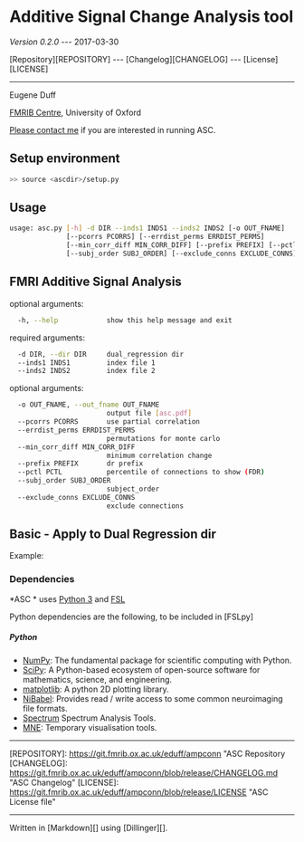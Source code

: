 # Additive Signal Change Analysis tool

*Version 0.2.0* --- 2017-03-30

[Repository][REPOSITORY] --- [Changelog][CHANGELOG] --- [License][LICENSE]

----------

Eugene Duff

[FMRIB Centre][FMRIB], University of Oxford

[Please contact me][myWebsite] if you are interested in running ASC.

## Setup environment
```bash
>> source <ascdir>/setup.py
```

## Usage
```bash
usage: asc.py [-h] -d DIR --inds1 INDS1 --inds2 INDS2 [-o OUT_FNAME]
              [--pcorrs PCORRS] [--errdist_perms ERRDIST_PERMS]
              [--min_corr_diff MIN_CORR_DIFF] [--prefix PREFIX] [--pctl PCTL]
              [--subj_order SUBJ_ORDER] [--exclude_conns EXCLUDE_CONNS]
```

## FMRI Additive Signal Analysis

optional arguments:
```bash
  -h, --help            show this help message and exit
```
required arguments:
```bash
  -d DIR, --dir DIR     dual_regression dir
  --inds1 INDS1         index file 1
  --inds2 INDS2         index file 2
```
optional arguments:
```bash
  -o OUT_FNAME, --out_fname OUT_FNAME
                        output file [asc.pdf]
  --pcorrs PCORRS       use partial correlation
  --errdist_perms ERRDIST_PERMS
                        permutations for monte carlo
  --min_corr_diff MIN_CORR_DIFF
                        minimum correlation change
  --prefix PREFIX       dr prefix
  --pctl PCTL           percentile of connections to show (FDR)
  --subj_order SUBJ_ORDER
                        subject_order
  --exclude_conns EXCLUDE_CONNS
                        exclude connections
```


## Basic - Apply to Dual Regression dir
Example:

### Dependencies ###

*ASC * uses [Python 3](https://www.python.org) and [FSL][]

Python dependencies are the following, to be included in [FSLpy]

##### Python #####
 + [NumPy](http://www.numpy.org): The fundamental package for scientific computing with Python.
 + [SciPy](http://www.scipy.org): A Python-based ecosystem of open-source software for mathematics, science, and engineering.
 + [matplotlib](http://matplotlib.org): A python 2D plotting library.
 + [NiBabel](http://nipy.org/nibabel/): Provides read / write access to some common neuroimaging file formats.
 + [Spectrum](https://github.com/cokelaer/spectrum) Spectrum Analysis Tools.
 + [MNE](http://martinos.org/mne/): Temporary visualisation tools.

----------

[REPOSITORY]: https://git.fmrib.ox.ac.uk/eduff/ampconn "ASC Repository
[CHANGELOG]: https://git.fmrib.ox.ac.uk/eduff/ampconn/blob/release/CHANGELOG.md "ASC Changelog"
[LICENSE]: https://git.fmrib.ox.ac.uk/eduff/ampconn/blob/release/LICENSE "ASC License file"

[myWebsite]: http://www.ndcn.ox.ac.uk/team/eugene-duff  "FMRIB Profile of Eugene Duff"
[FMRIB]: http://www.ndcn.ox.ac.uk/divisions/fmrib/ "FMRIB Website"
[FSL]: http://fsl.fmrib.ox.ac.uk "FSL Wiki"

----------

Written in [Markdown][] using [Dillinger][].


